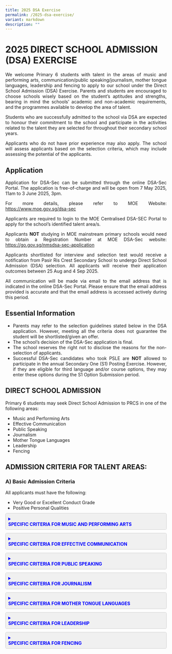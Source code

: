 ```yaml
---
title: 2025 DSA Exercise
permalink: /2025-dsa-exercise/
variant: markdown
description: ""
---
```

<style>
  details {
    border: 1px solid #ccc;
    margin-bottom: 10px;
    border-radius: 4px;
    overflow: hidden;
  }

  summary {
    padding: 8px; /* Reduced padding for summary */
    cursor: pointer;
    background-color: #f0f0f0;
    color: blue; /* Make the summary text blue */
  }

  details[open] summary {
    background-color: #e0e0e0;
  }

  details p,
  details ul,
  details table {
    padding: 8px; /* Reduced padding inside details */
    text-align: justify; /* Justify the text within the details */
    margin-bottom: 5px; /* Reduced margin-bottom inside details */
  }

  details ul li {
    margin-bottom: 3px; /* Reduced margin-bottom for list items */
  }

  details table {
    width: 100%;
    border-collapse: collapse;
    margin-bottom: 8px;
  }

  details th,
  details td {
    border: 1px solid #ddd;
    padding: 6px; /* Reduced padding for table cells */
    text-align: left;
  }

  h4 {
    margin-top: 0; /* Remove default top margin for h4 in summary */
    margin-bottom: 0; /* Remove default bottom margin for h4 in summary */
  }

  p {
    margin-bottom: 8px; /* Default bottom margin for paragraphs */
  }

  ul {
    margin-bottom: 8px; /* Default bottom margin for unordered lists */
  }
</style>

<h1>2025 DIRECT SCHOOL ADMISSION (DSA) EXERCISE</h1>
<p style="text-align: justify;">We welcome Primary 6 students with talent in the areas of music and performing arts, communication/public speaking/journalism, mother tongue languages, leadership and fencing to apply to our school under the Direct School Admission (DSA) Exercise.  Parents and students are encouraged to choose schools wisely based on the student’s aptitudes and strengths, bearing in mind the schools’ academic and non-academic requirements, and the programmes available to develop the area of talent.</p>
<p style="text-align: justify;">Students who are successfully admitted to the school via DSA are expected to honour their commitment to the school and participate in the activities related to the talent they are selected for throughout their secondary school years.</p>
<p style="text-align: justify;">Applicants who do not have prior experience may also apply. The school will assess applicants based on the selection criteria, which may include assessing the potential of the applicants.</p>

<h2>Application</h2>
<p style="text-align: justify;">Application for DSA-Sec can be submitted through the online DSA-Sec Portal. The application is free-of-charge and will be open from 7 May 2025, 11am to 3 June 2025, 3pm.</p>
<p style="text-align: justify;">For more details, please refer to MOE Website: <a href="https://www.moe.gov.sg/dsa-sec">https://www.moe.gov.sg/dsa-sec</a></p>
<p style="text-align: justify;">Applicants are required to login to the MOE Centralised DSA-SEC Portal to apply for the school’s identified talent area/s.</p>
<p style="text-align: justify;">Applicants <b>NOT</b> studying in MOE mainstream primary schools would need to obtain a Registration Number at MOE DSA-Sec website: <a href="https://go.gov.sg/nmsdsa-sec-application">https://go.gov.sg/nmsdsa-sec-application</a></p>
<p style="text-align: justify;">Applicants shortlisted for interview and selection test would receive a notification from Pasir Ris Crest Secondary School to undergo Direct School Admission (DSA) selection. All applicants will receive their application outcomes between 25 Aug and 4 Sep 2025.</p>
<p style="text-align: justify;">All communication will be made via email to the email address that is indicated in the online DSA-Sec Portal. Please ensure that the email address provided is accurate and that the email address is accessed actively during this period.</p>

<h2>Essential Information</h2>
<ul style="text-align: justify;">
    <li>Parents may refer to the selection guidelines stated below in the DSA application. However, meeting all the criteria does not guarantee the student will be shortlisted/given an offer.</li>
    <li>The school’s decision of the DSA-Sec application is final.</li>
    <li>The school reserves the right not to disclose the reasons for the non-selection of applicants.</li>
    <li>Successful DSA-Sec candidates who took PSLE are <b>NOT</b> allowed to participate in the annual Secondary One (S1) Posting Exercise. However, if they are eligible for third language and/or course options, they may enter these options during the S1 Option Submission period.</li>
</ul>

<h2>DIRECT SCHOOL ADMISSION</h2>
<p style="text-align: justify;">Primary 6 students may seek Direct School Admission to PRCS in one of the following areas:</p>
<ul style="text-align: justify;">
    <li>Music and Performing Arts</li>
    <li>Effective Communication</li>
    <li>Public Speaking</li>
    <li>Journalism</li>
    <li>Mother Tongue Languages</li>
    <li>Leadership</li>
    <li>Fencing</li>
</ul>

<h2>ADMISSION CRITERIA FOR TALENT AREAS:</h2>

<h3>A) Basic Admission Criteria</h3>
<p style="text-align: justify;">All applicants must have the following:</p>
<ul style="text-align: justify;">
    <li>Very Good or Excellent Conduct Grade</li>
    <li>Positive Personal Qualities</li>
</ul>
<details>
  <summary><h4>SPECIFIC CRITERIA FOR MUSIC AND PERFORMING ARTS</h4></summary>
  <p style="text-align: justify;">Applicants must demonstrate a passion for Music/Performing Arts and be committed to contribute to PRCS in this area for which they have been given DSA in one of the following DSA Talent Areas:</p>
  <ul style="text-align: justify;">
      <li>Band - Concert</li>
      <li>Choir</li>
      <li>Modern Dance</li>
      <li>Drama English</li>
      <li>Ensemble - Guzheng</li>
  </ul>
  <p style="text-align: justify;">Shortlisted applicants will be invited to go through a selection test as well as an interview.</p>
  <table>
      <thead>
          <tr>
              <th>Area</th>
              <th>Criteria</th>
          </tr>
      </thead>
      <tbody>
          <tr>
              <td>Music and Performing Arts</td>
              <td style="text-align: justify;">
                  <ul>
                      <li>Demonstrates a strong interest and aptitude in the arts and aesthetics</li>
                      <li>School based or public performance experience is an advantage.</li>
                      <li>Does well in the selection exercise. The selection exercise involves an audition that serves to assess the following:
                          <ul>
                              <li>Music Aptitude</li>
                              <li>Proficiency of specific musical abilities or skills</li>
                          </ul>
                      </li>
                  </ul>
              </td>
          </tr>
      </tbody>
  </table>
  <p style="text-align: justify;">Shortlisted applicants will be notified separately of the details of the selection exercise.</p>
</details>

<details>
  <summary><h4>SPECIFIC CRITERIA FOR EFFECTIVE COMMUNICATION</h4></summary>
  <p style="text-align: justify;">Applicants must demonstrate a passion for communication related programmes /competitions and be committed to contributing to PRCS in the area for which they have been given DSA. Shortlisted applicants will be invited to go through a selection exercise as well as an interview.</p>
  <table>
      <thead>
          <tr>
              <th>Area</th>
              <th>Criteria</th>
          </tr>
      </thead>
      <tbody>
          <tr>
              <td>Effective Communication</td>
              <td style="text-align: justify;">
                  <ul>
                      <li>Demonstrates strong communication skills (e.g., debates).</li>
                      <li>Competitions and performance experience is an advantage.</li>
                      <li>Does well in the selection exercise. The selection exercise involves an audition that serves to assess the following:
                          <ul>
                              <li>Clarity of message / idea communication</li>
                              <li>Organisation of thoughts</li>
                              <li>Balanced perspectives</li>
                              <li>Adaptability to audience</li>
                              <li>Confidence of engagement</li>
                          </ul>
                      </li>
                  </ul>
              </td>
          </tr>
      </tbody>
  </table>
  <p style="text-align: justify;">Shortlisted applicants will be notified separately of the details of the selection exercise.</p>
</details>

<details>
  <summary><h4>SPECIFIC CRITERIA FOR PUBLIC SPEAKING</h4></summary>
  <p style="text-align: justify;">Applicants must demonstrate a passion for public speaking related programmes /competitions and be committed to contributing to PRCS in the area for which they have been given DSA. Shortlisted applicants will be invited to go through a selection exercise as well as an interview.</p>
  <table>
      <thead>
          <tr>
              <th>Area</th>
              <th>Criteria</th>
          </tr>
      </thead>
      <tbody>
          <tr>
              <td>Public Speaking</td>
              <td style="text-align: justify;">
                  <ul>
                      <li>Demonstrates strong public speaking skills.</li>
                      <li>Competitions and performance experience is an advantage.</li>
                      <li>Does well in the selection exercise. The selection test involves an audition that serve to assess the following:
                          <ul>
                              <li>Confidence and presence</li>
                              <li>Vocal Modulation</li>
                              <li>Clarity</li>
                              <li>Fluency</li>
                              <li>Audience engagement</li>
                          </ul>
                      </li>
                  </ul>
              </td>
          </tr>
      </tbody>
  </table>
  <p style="text-align: justify;">Shortlisted applicants will be notified separately of the details of the selection exercise.</p>
</details>

<details>
  <summary><h4>SPECIFIC CRITERIA FOR JOURNALISM</h4></summary>
  <p style="text-align: justify;">Applicants must demonstrate a passion for journalism (written/spoken) related programmes /competitions and be committed to contributing to PRCS in the area for which they have been given DSA. Shortlisted applicants will be invited to go through a selection exercise as well as an interview.</p>
  <table>
      <thead>
          <tr>
              <th>Area</th>
              <th>Criteria</th>
          </tr>
      </thead>
      <tbody>
          <tr>
              <td>Journalism</td>
              <td style="text-align: justify;">
                  <ul>
                      <li>Demonstrates strong reporting and writing skills.</li>
                      <li>Competitions and performance experience is an advantage.</li>
                      <li>Does well in the selection exercise. The selection exercise involves an audition that serves to assess the following:
                          <ul>
                              <li>Clarity of message / in communication of ideas</li>
                              <li>Conciseness</li>
                              <li>Balanced perspectives</li>
                              <li>Diverse and appropriate choice of words</li>
                              <li>Analytical and critical thinking</li>
                          </ul>
                      </li>
                  </ul>
              </td>
          </tr>
      </tbody>
  </table>
  <p style="text-align: justify;">Shortlisted applicants will be notified separately of the details of the selection exercise.</p>
</details>

<details>
  <summary><h4>SPECIFIC CRITERIA FOR MOTHER TONGUE LANGUAGES</h4></summary>
  <p style="text-align: justify;">Applicants must demonstrate a passion for communication related programmes /competitions and be committed to contribute to PRCS in the talent area for which they have been assigned under the DSA. Shortlisted applicants will be invited to go through a selection exercise as well as an interview.</p>
  <table>
      <thead>
          <tr>
              <th>Area</th>
              <th>Criteria</th>
          </tr>
      </thead>
      <tbody>
          <tr>
              <td>Mother Tongue Languages</td>
              <td style="text-align: justify;">
                  <ul>
                      <li>Strengths in Mother Tongue Language (Chinese Language, Malay Language or Tamil Language)</li>
                      <li>Demonstrates strong communication skills (e.g. public speaking, debates or drama).</li>
                      <li>Competitions and performance experience is an advantage.</li>
                      <li>Does well in the selection exercise. The selection exercise involves an audition that serves to assess the following:
                          <ul>
                              <li>Confidence and Presence</li>
                              <li>Clarity</li>
                              <li>Fluency</li>
                              <li>Diverse and appropriate vocabulary</li>
                              <li>Audience engagement</li>
                          </ul>
                      </li>
                  </ul>
              </td>
          </tr>
      </tbody>
  </table>
  <p style="text-align: justify;">Shortlisted applicants will be notified separately of the details of the selection exercise.</p>
</details>

<details>
  <summary><h4>SPECIFIC CRITERIA FOR LEADERSHIP</h4></summary>
  <p style="text-align: justify;">Applicants must demonstrate passion in leading their peers in service to school and/or community and be committed to contribute to PRCS in the talent area for which they have been assigned under the DSA. Shortlisted applicants will be invited to go through a selection exercise as well as an interview.</p>
  <table>
      <thead>
          <tr>
              <th>Area</th>
              <th>Criteria</th>
          </tr>
      </thead>
      <tbody>
          <tr>
              <td>Leadership</td>
              <td style="text-align: justify;">
                  <ul>
                      <li>Demonstrates exemplary character, and a keen interest in leading their peers in service to school and/or community.</li>
                      <li>Leadership experience in Primary School is an advantage, e.g., Prefect, CCA Leader, Peer Support Leader, or other leadership positions (please specify).</li>
                      <li>Active involvement in leading school-wide events or community initiatives is an advantage (please specify).</li>
                      <li>Does well in the group interview and leadership simulation exercise. The simulation exercise serves to assess the following:
                          <ul>
                              <li>Critical, adaptive and inventive thinking (e.g., demonstrated through problem-solving, resourcefulness, agility in decision-making, adaptability to changing/different circumstances)</li>
                              <li>Communication skills</li>
                              <li>Collaborative skills</li>
                          </ul>
                      </li>
                  </ul>
              </td>
          </tr>
      </tbody>
  </table>
  <p style="text-align: justify;">Shortlisted applicants will be notified separately of the details of the simulation exercise.</p>
</details>

<details>
  <summary><h4>SPECIFIC CRITERIA FOR FENCING</h4></summary>
  <p style="text-align: justify;">Applicants must demonstrate a passion for sports and be committed to contributing to PRCS in this area for which they have been given DSA. Shortlisted applicants will be invited to go through a selection exercise as well as an interview.</p>
  <table>
      <thead>
          <tr>
              <th>Area</th>
              <th>Criteria</th>
          </tr>
      </thead>
      <tbody>
          <tr>
              <td>Fencing</td>
              <td style="text-align: justify;">
                  <ul>
                      <li>Demonstrates strong interest and notable athletic ability and agility for their age.</li>
                      <li>Good performance at the school and/or club level in sports is an advantage.</li>
                      <li>Does well in the selection exercise. The selection exercise serves to assess the physical qualities of applicants.</li>
                  </ul>
              </td>
          </tr>
      </tbody>
  </table>
  <p style="text-align: justify;">Shortlisted applicants will be notified separately of the details of the selection exercise.</p>
</details>